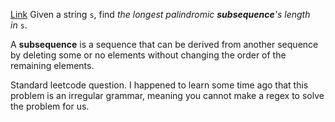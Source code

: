 [Link](https://leetcode.com/problems/longest-palindromic-subsequence/)
Given a string `s`, find _the longest palindromic **subsequence**'s length in_ `s`.

A **subsequence** is a sequence that can be derived from another sequence by deleting some or no elements without changing the order of the remaining elements.

Standard leetcode question. I happened to learn some time ago that this problem is an irregular grammar, meaning you cannot make a regex to solve the problem for us. 